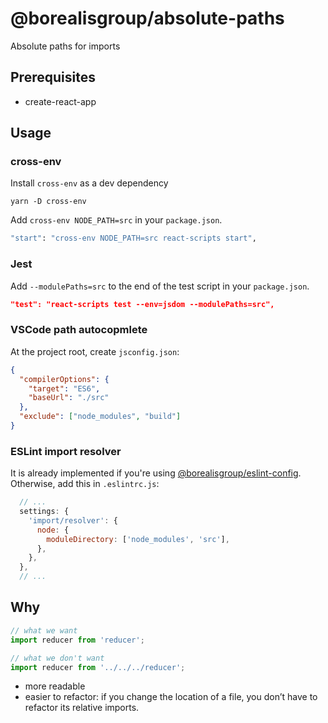 # @borealisgroup/absolute-paths

Absolute paths for imports

## Prerequisites

- create-react-app

## Usage

### cross-env

Install `cross-env` as a dev dependency

```
yarn -D cross-env
```

Add `cross-env NODE_PATH=src` in your `package.json`.

```bash
"start": "cross-env NODE_PATH=src react-scripts start",
```

### Jest

Add `--modulePaths=src` to the end of the test script in your `package.json`.

```json
"test": "react-scripts test --env=jsdom --modulePaths=src",
```

### VSCode path autocopmlete

At the project root, create `jsconfig.json`:

```json
{
  "compilerOptions": {
    "target": "ES6",
    "baseUrl": "./src"
  },
  "exclude": ["node_modules", "build"]
}
```

### ESLint import resolver

It is already implemented if you're using [@borealisgroup/eslint-config](https://www.npmjs.com/package/@borealisgroup/eslint-config). Otherwise, add this in `.eslintrc.js`:

```js
  // ...
  settings: {
    'import/resolver': {
      node: {
        moduleDirectory: ['node_modules', 'src'],
      },
    },
  },
  // ...
```

## Why

```js
// what we want
import reducer from 'reducer';

// what we don't want
import reducer from '../../../reducer';
```

- more readable
- easier to refactor: if you change the location of a file, you don’t have to refactor its relative imports.
